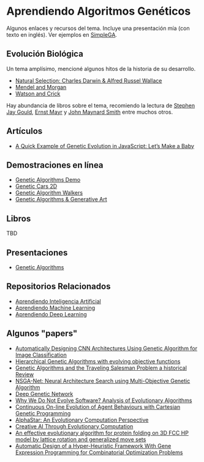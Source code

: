 # Aprendiendo Algoritmos Genéticos

Algunos enlaces y recursos del tema. Incluye una presentación
mía (con texto en inglés). Ver ejemplos en [SimpleGA](https://github.com/ajlopez/SimpleGA).


## Evolución Biológica

Un tema amplísimo, mencioné algunos hitos de la historia
de su desarrollo.

- [Natural Selection: Charles Darwin & Alfred Russel Wallace](https://evolution.berkeley.edu/evolibrary/article/history_14)
- [Mendel and Morgan](http://ibgwww.colorado.edu/~carey/p4102dir/bookchaptersdir/mendel)
- [Watson and Crick](https://www.bbc.co.uk/history/historic_figures/watson_and_crick.shtml)

Hay abundancia de libros sobre el tema, recomiendo la lectura de [Stephen Jay Gould](https://en.wikipedia.org/wiki/Stephen_Jay_Gould),
[Ernst Mayr](https://en.wikipedia.org/wiki/Ernst_Mayr) y
[John Maynard Smith](https://en.wikipedia.org/wiki/John_Maynard_Smith) entre muchos otros.

## Artículos

- [A Quick Example of Genetic Evolution in JavaScript: Let’s Make a Baby](https://medium.com/datadriveninvestor/a-quick-example-of-genetic-evolution-in-javascript-lets-make-a-baby-5a6f20d5de84)

## Demostraciones en línea

- [Genetic Algorithms Demo](http://math.hws.edu/eck/jsdemo/jsGeneticAlgorithm.html)
- [Genetic Cars 2D](https://rednuht.org/genetic_cars_2/)
- [Genetic Algorithm Walkers](https://rednuht.org/genetic_walkers/)
- [Genetic Algorithms & Generative Art](https://chriscummins.cc/s/genetics/)

## Libros

TBD

## Presentaciones

- [Genetic Algorithms](https://docs.google.com/presentation/d/1-0jaWPg34MELJAFPqd2mx5pG0H1dOrve7pJwVqzBWPU)

## Repositorios Relacionados

- [Aprendiendo Inteligencia Artificial](https://github.com/ajlopez/AprendiendoInteligenciaArtificial)
- [Aprendiendo Machine Learning](https://github.com/ajlopez/AprendiendoMachineLearning)
- [Aprendiendo Deep Learning](https://github.com/ajlopez/AprendiendoDeepLearning)

## Algunos "papers"

- [Automatically Designing CNN Architectures Using Genetic Algorithm for Image Classification](https://arxiv.org/abs/1808.03818)
- [Hierarchical Genetic Algorithms with evolving objective functions](https://arxiv.org/abs/1812.10308)
- [Genetic Algorithms and the Traveling Salesman Problem a historical Review](https://arxiv.org/abs/1901.05737)
- [NSGA-Net: Neural Architecture Search using Multi-Objective Genetic Algorithm](https://arxiv.org/abs/1810.03522)
- [Deep Genetic Network](https://arxiv.org/abs/1811.01845)
- [Why We Do Not Evolve Software? Analysis of Evolutionary Algorithms](https://arxiv.org/abs/1810.07074)
- [Continuous On-line Evolution of Agent Behaviours with Cartesian Genetic Programming](https://arxiv.org/abs/1407.0698)
- [AlphaStar: An Evolutionary Computation Perspective](https://arxiv.org/abs/1902.01724)
- [Creative AI Through Evolutionary Computation](https://arxiv.org/abs/1901.03775)
- [An effective evolutionary algorithm for protein folding on 3D FCC HP model by lattice rotation and generalized move sets](https://www.ncbi.nlm.nih.gov/pmc/articles/PMC3908773/)
- [Automatic Design of a Hyper-Heuristic Framework With Gene Expression Programming for Combinatorial Optimization Problems](https://ieeexplore.ieee.org/document/6805577)
